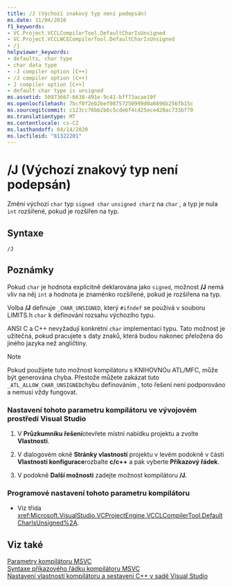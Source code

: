 ```yaml
---
title: /J (Výchozí znakový typ není podepsán)
ms.date: 11/04/2016
f1_keywords:
- VC.Project.VCCLCompilerTool.DefaultCharIsUnsigned
- VC.Project.VCCLWCECompilerTool.DefaultCharIsUnsigned
- /j
helpviewer_keywords:
- defaults, char type
- char data type
- -J compiler option [C++]
- /J compiler option [C++]
- J compiler option [C++]
- default char type is unsigned
ms.assetid: 50973667-6638-491e-9c41-bff73acae19f
ms.openlocfilehash: 7bcf0f2eb2bef08757250999d0a6696b256fb15c
ms.sourcegitcommit: c123cc76bb2b6c5cde6f4c425ece420ac733bf70
ms.translationtype: MT
ms.contentlocale: cs-CZ
ms.lasthandoff: 04/14/2020
ms.locfileid: "81322201"
---
```

# <a name="j-default-char-type-is-unsigned"></a>/J (Výchozí znakový typ není podepsán)

Změní výchozí `char` typ `signed char` `unsigned char`z na `char` , a typ je nula `int` rozšířené, pokud je rozšířen na typ.

## <a name="syntax"></a>Syntaxe

```
/J
```

## <a name="remarks"></a>Poznámky

Pokud `char` je hodnota explicitně deklarována jako `signed`, možnost **/J** nemá vliv na něj `int` a hodnota je znaménko rozšířené, pokud je rozšířena na typ.

Volba **/J** definuje `_CHAR_UNSIGNED`, který `#ifndef` se používá v souboru LIMITS.h `char` k definování rozsahu výchozího typu.

ANSI C a C++ nevyžadují konkrétní `char` implementaci typu. Tato možnost je užitečná, pokud pracujete s daty znaků, která budou nakonec přeložena do jiného jazyka než angličtiny.

> [!NOTE]
> Pokud použijete tuto možnost kompilátoru s KNIHOVNOu ATL/MFC, může být generována chyba. Přestože můžete zakázat tuto `_ATL_ALLOW_CHAR_UNSIGNED`chybu definováním , toto řešení není podporováno a nemusí vždy fungovat.

### <a name="to-set-this-compiler-option-in-the-visual-studio-development-environment"></a>Nastavení tohoto parametru kompilátoru ve vývojovém prostředí Visual Studio

1. V **Průzkumníku řešení**otevřete místní nabídku projektu a zvolte **Vlastnosti**.

1. V dialogovém okně **Stránky vlastností** projektu v levém podokně v části **Vlastnosti konfigurace**rozbalte **c/c++** a pak vyberte **Příkazový řádek**.

1. V podokně **Další možnosti** zadejte možnost kompilátoru **/J.**

### <a name="to-set-this-compiler-option-programmatically"></a>Programové nastavení tohoto parametru kompilátoru

- Viz třída <xref:Microsoft.VisualStudio.VCProjectEngine.VCCLCompilerTool.DefaultCharIsUnsigned%2A>.

## <a name="see-also"></a>Viz také

[Parametry kompilátoru MSVC](compiler-options.md)<br/>
[Syntaxe příkazového řádku kompilátoru MSVC](compiler-command-line-syntax.md)<br/>
[Nastavení vlastností kompilátoru a sestavení C++ v sadě Visual Studio](../working-with-project-properties.md)
